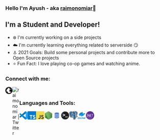 ### Hello I'm Ayush - aka [raimonomiar][website]👋

## I'm a Student and Developer!
- ❄️ I'm currently working on a side projects
- ☁️ I'm currently learning everything related to serverside 😏
- ⚓️ 2021 Goals: Build some personal projects and contribute more to Open Source projects
- ⭐️ Fun Fact: I love playing co-op games and watching anime.

### Connect with me:
[<img align="left" alt="ayushkarki.com.np" width="22px" src="https://raw.githubusercontent.com/iconic/open-iconic/master/svg/globe.svg" />][website]
[<img align="left" alt="raimonomiar | Twitter" width="22px" src="https://cdn.jsdelivr.net/npm/simple-icons@v3/icons/twitter.svg" />][twitter]

<br />

### Languages and Tools:

[<img align="left" alt="Visual Studio Code" width="26px" src="https://raw.githubusercontent.com/github/explore/80688e429a7d4ef2fca1e82350fe8e3517d3494d/topics/visual-studio-code/visual-studio-code.png" />][vscode]
[<img align="left" alt="TypeScript" width="26px" src="https://raw.githubusercontent.com/github/explore/80688e429a7d4ef2fca1e82350fe8e3517d3494d/topics/typescript/typescript.png" />][typescript]
[<img align="left" alt="JavaScript" width="26px" src="https://raw.githubusercontent.com/github/explore/80688e429a7d4ef2fca1e82350fe8e3517d3494d/topics/javascript/javascript.png" />][javascript]
[<img align="left" alt="Node.js" width="26px" src="https://raw.githubusercontent.com/github/explore/80688e429a7d4ef2fca1e82350fe8e3517d3494d/topics/nodejs/nodejs.png" />][node]
[<img align="left" alt="SQL" width="26px" src="https://raw.githubusercontent.com/github/explore/80688e429a7d4ef2fca1e82350fe8e3517d3494d/topics/sql/sql.png" />][mssql]
[<img align="left" alt="Terminal" width="26px" src="https://raw.githubusercontent.com/github/explore/80688e429a7d4ef2fca1e82350fe8e3517d3494d/topics/terminal/terminal.png" />][terminal]
[<img align="left" alt="Postgresql" width="26px" src="https://raw.githubusercontent.com/github/explore/80688e429a7d4ef2fca1e82350fe8e3517d3494d/topics/postgresql/postgresql.png" />][postgresql]
[<img align="left" alt="Docker" width="26px" src="https://raw.githubusercontent.com/github/explore/80688e429a7d4ef2fca1e82350fe8e3517d3494d/topics/docker/docker.png" />][docker]
[<img align="left" alt=".Net" width="26px" src="https://raw.githubusercontent.com/github/explore/80688e429a7d4ef2fca1e82350fe8e3517d3494d/topics/dotnet/dotnet.png" />][dotnet]

<br />
<br />

[website]: https://ayushkarki.com.np
[twitter]: https://twitter.com/raimonomiar
[vscode]: https://github.com/microsoft/vscode
[typescript]: https://github.com/microsoft/TypeScript
[javascript]: https://github.com/topics/javascript
[node]: https://github.com/nodejs/node
[mssql]: https://www.microsoft.com/en-us/sql-server/sql-server-2019
[terminal]: https://github.com/torvalds/linux
[postgresql]: https://github.com/postgres/postgres
[docker]: https://github.com/docker
[dotnet]: https://github.com/dotnet

